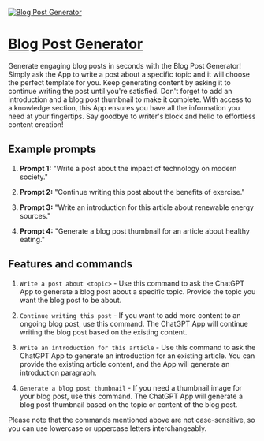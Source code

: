 [![Blog Post Generator](https://files.oaiusercontent.com/file-2D9JHlIDi0uix15rHsqkyQxD?se=2123-10-16T20%3A30%3A48Z&sp=r&sv=2021-08-06&sr=b&rscc=max-age%3D31536000%2C%20immutable&rscd=attachment%3B%20filename%3D69e22aab-8a12-46af-860e-716e2efe6051.png&sig=rDOpFMNZIIUF2IjAR2pBUOgH5UXTf3TC8bSI1xOcsLg%3D)](https://chat.openai.com/g/g-SO1P9FFKP-blog-post-generator)

# [Blog Post Generator](https://chat.openai.com/g/g-SO1P9FFKP-blog-post-generator)

Generate engaging blog posts in seconds with the Blog Post Generator! Simply ask the App to write a post about a specific topic and it will choose the perfect template for you. Keep generating content by asking it to continue writing the post until you're satisfied. Don't forget to add an introduction and a blog post thumbnail to make it complete. With access to a knowledge section, this App ensures you have all the information you need at your fingertips. Say goodbye to writer's block and hello to effortless content creation!

## Example prompts

1. **Prompt 1:** "Write a post about the impact of technology on modern society."

2. **Prompt 2:** "Continue writing this post about the benefits of exercise."

3. **Prompt 3:** "Write an introduction for this article about renewable energy sources."

4. **Prompt 4:** "Generate a blog post thumbnail for an article about healthy eating."

## Features and commands

1. `Write a post about <topic>` - Use this command to ask the ChatGPT App to generate a blog post about a specific topic. Provide the topic you want the blog post to be about.

2. `Continue writing this post` - If you want to add more content to an ongoing blog post, use this command. The ChatGPT App will continue writing the blog post based on the existing content.

3. `Write an introduction for this article` - Use this command to ask the ChatGPT App to generate an introduction for an existing article. You can provide the existing article content, and the App will generate an introduction paragraph.

4. `Generate a blog post thumbnail` - If you need a thumbnail image for your blog post, use this command. The ChatGPT App will generate a blog post thumbnail based on the topic or content of the blog post.

Please note that the commands mentioned above are not case-sensitive, so you can use lowercase or uppercase letters interchangeably.